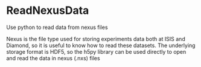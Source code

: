 # ReadNexusData
Use python to read data from nexus files

Nexus is the file type used for storing experiments data both at ISIS and Diamond, so it is useful to know how to read these datasets. The underlying storage format is HDF5, so the h5py library can be used directly to open and read the data in nexus (.nxs) files
